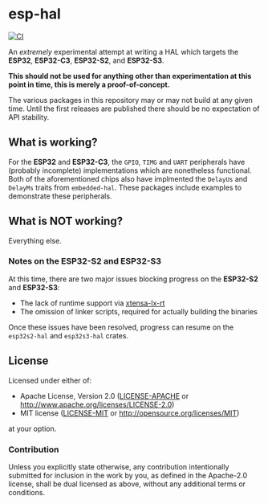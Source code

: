 # esp-hal

[![CI](https://github.com/jessebraham/esp-hal/actions/workflows/ci.yml/badge.svg)](https://github.com/jessebraham/esp-hal/actions/workflows/ci.yml)

An _extremely_ experimental attempt at writing a HAL which targets the **ESP32**, **ESP32-C3**, **ESP32-S2**, and **ESP32-S3**.

**This should not be used for anything other than experimentation at this point in time, this is merely a proof-of-concept.**

The various packages in this repository may or may not build at any given time. Until the first releases are published there should be no expectation of API stability.

## What is working?

For the **ESP32** and **ESP32-C3**, the `GPIO`, `TIMG` and `UART` peripherals have (probably incomplete) implementations which are nonetheless functional. Both of the aforementioned chips also have implmented the `DelayUs` and `DelayMs` traits from `embedded-hal`. These packages include examples to demonstrate these peripherals.

## What is NOT working?

Everything else.

### Notes on the ESP32-S2 and ESP32-S3

At this time, there are two major issues blocking progress on the **ESP32-S2** and **ESP32-S3**:

- The lack of runtime support via [xtensa-lx-rt](https://github.com/esp-rs/xtensa-lx-rt)
- The omission of linker scripts, required for actually building the binaries

Once these issues have been resolved, progress can resume on the `esp32s2-hal` and `esp32s3-hal` crates.

## License

Licensed under either of:

- Apache License, Version 2.0 ([LICENSE-APACHE](LICENSE-APACHE) or http://www.apache.org/licenses/LICENSE-2.0)
- MIT license ([LICENSE-MIT](LICENSE-MIT) or http://opensource.org/licenses/MIT)

at your option.

### Contribution

Unless you explicitly state otherwise, any contribution intentionally submitted for inclusion in
the work by you, as defined in the Apache-2.0 license, shall be dual licensed as above, without
any additional terms or conditions.

